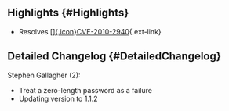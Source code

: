 Highlights {#Highlights}
----------

-   Resolves
    [[​]{.icon}CVE-2010-2940](https://bugzilla.redhat.com/show_bug.cgi?id=CVE-2010-2940){.ext-link}

Detailed Changelog {#DetailedChangelog}
------------------

Stephen Gallagher (2):

-   Treat a zero-length password as a failure
-   Updating version to 1.1.2

